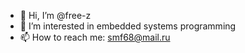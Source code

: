 - 👋 Hi, I’m @free-z
- 👀 I’m interested in embedded systems programming 
- 📫 How to reach me:   smf68@mail.ru

<!---
free-z/free-z is a ✨ special ✨ repository because its `README.md` (this file) appears on your GitHub profile.
You can click the Preview link to take a look at your changes.
--->
